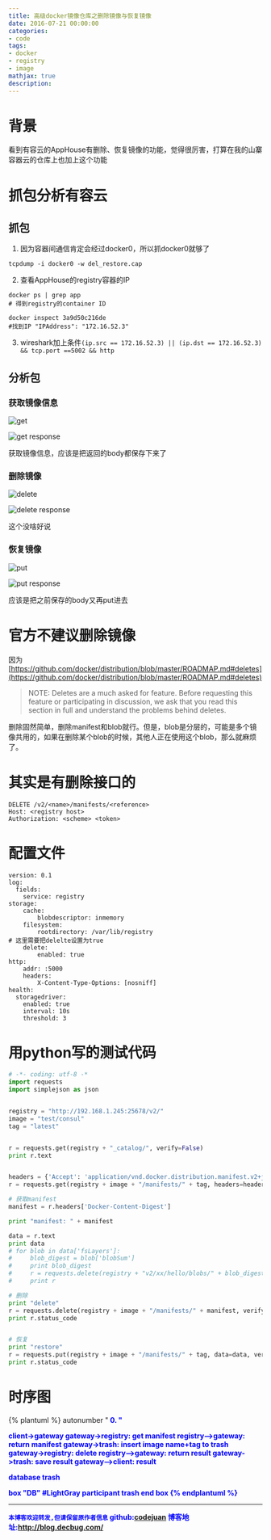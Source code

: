 ```yaml
---
title: 高级docker镜像仓库之删除镜像与恢复镜像
date: 2016-07-21 00:00:00
categories:
- code
tags: 
- docker
- registry
- image
mathjax: true
description: 
---
```

# 背景
看到有容云的AppHouse有删除、恢复镜像的功能，觉得很厉害，打算在我的山寨容器云的仓库上也加上这个功能

<!--more-->

# 抓包分析有容云
## 抓包
1. 因为容器间通信肯定会经过docker0，所以抓docker0就够了
```
tcpdump -i docker0 -w del_restore.cap
```
2. 查看AppHouse的registry容器的IP
```
docker ps | grep app
# 得到registry的container ID

docker inspect 3a9d50c216de
#找到IP "IPAddress": "172.16.52.3"
```
3. wireshark加上条件`(ip.src == 172.16.52.3) || (ip.dst == 172.16.52.3) && tcp.port ==5002 && http`

## 分析包

### 获取镜像信息

![get](https://github.com/CodeJuan/blog/raw/master/source/image/del_image/get.png)

![get response](https://github.com/CodeJuan/blog/raw/master/source/image/del_image/get_rsp.png)

获取镜像信息，应该是把返回的body都保存下来了

### 删除镜像

![delete](https://github.com/CodeJuan/blog/raw/master/source/image/del_image/del.png)

![delete response](https://github.com/CodeJuan/blog/raw/master/source/image/del_image/del_rsp.png)

这个没啥好说

### 恢复镜像


![put](https://github.com/CodeJuan/blog/raw/master/source/image/del_image/put.png)

![put response](https://github.com/CodeJuan/blog/raw/master/source/image/del_image/put_rsp.png)

应该是把之前保存的body又再put进去




# 官方不建议删除镜像
因为[https://github.com/docker/distribution/blob/master/ROADMAP.md#deletes](https://github.com/docker/distribution/blob/master/ROADMAP.md#deletes)

> NOTE: Deletes are a much asked for feature. Before requesting this feature or participating in discussion, we ask that you read this section in full and understand the problems behind deletes.

删除固然简单，删除manifest和blob就行。但是，blob是分层的，可能是多个镜像共用的，如果在删除某个blob的时候，其他人正在使用这个blob，那么就麻烦了。


# 其实是有删除接口的

```
DELETE /v2/<name>/manifests/<reference>
Host: <registry host>
Authorization: <scheme> <token>
```

# 配置文件

```
version: 0.1
log:
  fields:
    service: registry
storage:
    cache:
        blobdescriptor: inmemory
    filesystem:
        rootdirectory: /var/lib/registry
# 这里需要把delelte设置为true
    delete:
        enabled: true
http:
    addr: :5000
    headers:
        X-Content-Type-Options: [nosniff]
health:
  storagedriver:
    enabled: true
    interval: 10s
    threshold: 3
```

# 用python写的测试代码
```py
# -*- coding: utf-8 -*
import requests
import simplejson as json


registry = "http://192.168.1.245:25678/v2/"
image = "test/consul"
tag = "latest"


r = requests.get(registry + "_catalog/", verify=False)
print r.text


headers = {'Accept': 'application/vnd.docker.distribution.manifest.v2+json'}
r = requests.get(registry + image + "/manifests/" + tag, headers=headers, verify=False)

# 获取manifest
manifest = r.headers['Docker-Content-Digest']

print "manifest: " + manifest

data = r.text
print data
# for blob in data['fsLayers']:
#     blob_digest = blob['blobSum']
#     print blob_digest
#     r = requests.delete(registry + "v2/xx/hello/blobs/" + blob_digest, verify=False)
#     print r

# 删除
print "delete"
r = requests.delete(registry + image + "/manifests/" + manifest, verify=False)
print r.status_code


# 恢复
print "restore"
r = requests.put(registry + image + "/manifests/" + tag, data=data, verify=False)
print r.status_code
```
# 时序图

{% plantuml %}
autonumber "<font color=blue><b> 0.  "

client->gateway
gateway->registry: get manifest
registry-->gateway: return manifest
gateway->trash: insert image name+tag to trash
gateway->registry: delete
registry-->gateway: return result
gateway->trash: save result
gateway-->client: result

database trash

box "DB" #LightGray
	participant trash
end box
{% endplantuml %}

-----------------------

`本博客欢迎转发,但请保留原作者信息`
github:[codejuan](https://github.com/CodeJuan)
博客地址:http://blog.decbug.com/
